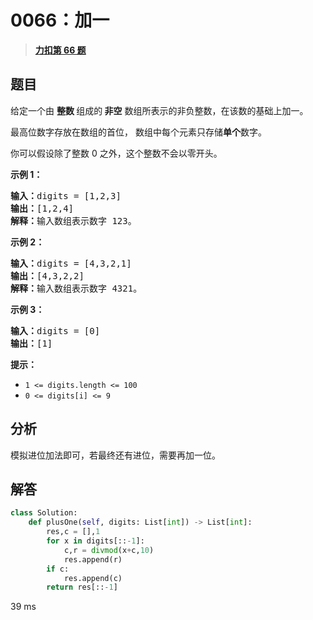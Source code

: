 # 0066：加一


> <u>**[力扣第 66 题](https://leetcode.cn/problems/plus-one/)**</u>

## 题目

<p>给定一个由 <strong>整数 </strong>组成的<strong> 非空</strong> 数组所表示的非负整数，在该数的基础上加一。</p>

<p>最高位数字存放在数组的首位， 数组中每个元素只存储<strong>单个</strong>数字。</p>

<p>你可以假设除了整数 0 之外，这个整数不会以零开头。</p>



<p><strong>示例 1：</strong></p>

<pre>
<strong>输入：</strong>digits = [1,2,3]
<strong>输出：</strong>[1,2,4]
<strong>解释：</strong>输入数组表示数字 123。
</pre>

<p><strong>示例 2：</strong></p>

<pre>
<strong>输入：</strong>digits = [4,3,2,1]
<strong>输出：</strong>[4,3,2,2]
<strong>解释：</strong>输入数组表示数字 4321。
</pre>

<p><strong>示例 3：</strong></p>

<pre>
<strong>输入：</strong>digits = [0]
<strong>输出：</strong>[1]
</pre>



<p><strong>提示：</strong></p>

<ul>
<li><code>1 <= digits.length <= 100</code></li>
<li><code>0 <= digits[i] <= 9</code></li>
</ul>


## 分析

模拟进位加法即可，若最终还有进位，需要再加一位。

## 解答

```python
class Solution:
    def plusOne(self, digits: List[int]) -> List[int]:
        res,c = [],1
        for x in digits[::-1]:
            c,r = divmod(x+c,10)
            res.append(r)
        if c:
            res.append(c)
        return res[::-1]
```
39 ms
